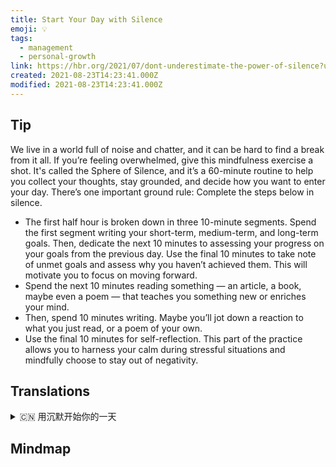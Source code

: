 ```yaml
---
title: Start Your Day with Silence
emoji: 💡
tags:
  - management
  - personal-growth
link: https://hbr.org/2021/07/dont-underestimate-the-power-of-silence?utm_medium=email&utm_source=newsletter_daily&utm_campaign=mtod_notactsubs
created: 2021-08-23T14:23:41.000Z
modified: 2021-08-23T14:23:41.000Z
---
```


## Tip

We live in a world full of noise and chatter, and it can be hard to find a break from it all. If you’re feeling overwhelmed, give this mindfulness exercise a shot. It's called the Sphere of Silence, and it’s a 60-minute routine to help you collect your thoughts, stay grounded, and decide how you want to enter your day. There’s one important ground rule: Complete the steps below in silence.

- The first half hour is broken down in three 10-minute segments. Spend the first segment writing your short-term, medium-term, and long-term goals. Then, dedicate the next 10 minutes to assessing your progress on your goals from the previous day. Use the final 10 minutes to take note of unmet goals and assess why you haven’t achieved them. This will motivate you to focus on moving forward.
- Spend the next 10 minutes reading something — an article, a book, maybe even a poem — that teaches you something new or enriches your mind.
- Then, spend 10 minutes writing. Maybe you’ll jot down a reaction to what you just read, or a poem of your own.
- Use the final 10 minutes for self-reflection. This part of the practice allows you to harness your calm during stressful situations and mindfully choose to stay out of negativity.

## Translations

<details>
   <summary>🇨🇳 用沉默开始你的一天 </summary>

我们生活在一个充满噪音和喋喋不休的世界，很难从中找到一个休息的时间。如果你感到不知所措，就试试这个练习吧。它被称为“沉默的范围”，它是一个 60 分钟的例行程序，可以帮助你集中思想、保持冷静，并决定你想要如何进入你的一天。有一个重要的基本原则:安静地完成下面的步骤。

- 前半个小时分为三个 10 分钟的片段。在第一部分写下你的短期、中期和长期目标。然后，用接下来的 10 分钟来评估你在前一天的目标上取得的进展。用最后的 10 分钟记录下你没有完成的目标，并评估为什么你没有完成它们。这将激励你专注于前进。
- 花 10 分钟读一些东西——一篇文章，一本书，甚至一首诗，可以教会你新的东西或丰富你的思想。
- 然后，花 10 分钟写作。也许你会写下对你刚刚读到的东西的反应，或者你自己的一首诗。
- 利用最后 10 分钟进行自我反省。这部分练习可以让你在压力的情况下保持冷静，谨慎地选择远离消极情绪。

</details>

## Mindmap
